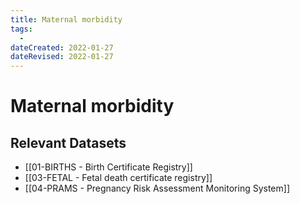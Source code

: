 ```yaml
---
title: Maternal morbidity
tags:
  - 
dateCreated: 2022-01-27
dateRevised: 2022-01-27
---
```

# Maternal morbidity
## Relevant Datasets
- [[01-BIRTHS - Birth Certificate Registry]]
- [[03-FETAL - Fetal death certificate registry]]
- [[04-PRAMS - Pregnancy Risk Assessment Monitoring System]]